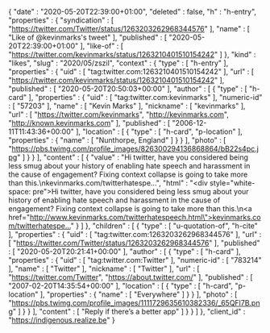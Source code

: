 {
  "date" : "2020-05-20T22:39:00+01:00",
  "deleted" : false,
  "h" : "h-entry",
  "properties" : {
    "syndication" : [ "https://twitter.com/Twitter/status/1263203262968344576" ],
    "name" : [ "Like of @kevinmarks's tweet" ],
    "published" : [ "2020-05-20T22:39:00+01:00" ],
    "like-of" : [ "https://twitter.com/kevinmarks/status/1263210401510154242" ]
  },
  "kind" : "likes",
  "slug" : "2020/05/zszil",
  "context" : {
    "type" : [ "h-entry" ],
    "properties" : {
      "uid" : [ "tag:twitter.com:1263210401510154242" ],
      "url" : [ "https://twitter.com/kevinmarks/status/1263210401510154242" ],
      "published" : [ "2020-05-20T20:50:03+00:00" ],
      "author" : [ {
        "type" : [ "h-card" ],
        "properties" : {
          "uid" : [ "tag:twitter.com:kevinmarks" ],
          "numeric-id" : [ "57203" ],
          "name" : [ "Kevin Marks" ],
          "nickname" : [ "kevinmarks" ],
          "url" : [ "https://twitter.com/kevinmarks", "http://kevinmarks.com", "http://known.kevinmarks.com" ],
          "published" : [ "2006-12-11T11:43:36+00:00" ],
          "location" : [ {
            "type" : [ "h-card", "p-location" ],
            "properties" : {
              "name" : [ "Nunthorpe, England" ]
            }
          } ],
          "photo" : [ "https://pbs.twimg.com/profile_images/826300294136868864/bB22s4pc.jpg" ]
        }
      } ],
      "content" : [ {
        "value" : "Hi twitter, have you considered being less smug about your history of enabling hate speech and harassment in the cause of engagement? Fixing context collapse is going to take more than this.\nkevinmarks.com/twitterhatespe…",
        "html" : "<div style=\"white-space: pre\">Hi twitter, have you considered being less smug about your history of enabling hate speech and harassment in the cause of engagement? Fixing context collapse is going to take more than this.\n<a href=\"http://www.kevinmarks.com/twitterhatespeech.html\">kevinmarks.com/twitterhatespe…</a></div>"
      } ]
    },
    "children" : [ {
      "type" : [ "u-quotation-of", "h-cite" ],
      "properties" : {
        "uid" : [ "tag:twitter.com:1263203262968344576" ],
        "url" : [ "https://twitter.com/Twitter/status/1263203262968344576" ],
        "published" : [ "2020-05-20T20:21:41+00:00" ],
        "author" : [ {
          "type" : [ "h-card" ],
          "properties" : {
            "uid" : [ "tag:twitter.com:Twitter" ],
            "numeric-id" : [ "783214" ],
            "name" : [ "Twitter" ],
            "nickname" : [ "Twitter" ],
            "url" : [ "https://twitter.com/Twitter", "https://about.twitter.com/" ],
            "published" : [ "2007-02-20T14:35:54+00:00" ],
            "location" : [ {
              "type" : [ "h-card", "p-location" ],
              "properties" : {
                "name" : [ "Everywhere" ]
              }
            } ],
            "photo" : [ "https://pbs.twimg.com/profile_images/1111729635610382336/_65QFl7B.png" ]
          }
        } ],
        "content" : [ "Reply if there’s a better app" ]
      }
    } ]
  },
  "client_id" : "https://indigenous.realize.be"
}
